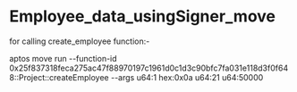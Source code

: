 # Employee_data_usingSigner_move



for calling create_employee function:-  


aptos move run --function-id 0x25f837318feca275ac47f88970197c1961d0c1d3c90bfc7fa031e118d3f0f648::Project::createEmployee --args u64:1 hex:0x0a u64:21 u64:50000 
